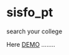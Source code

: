 sisfo_pt
========

search your college

Here <a href="http://padangsoftservice.com/demo/sisfo_pt/" target="_blank" >DEMO</a>
........
